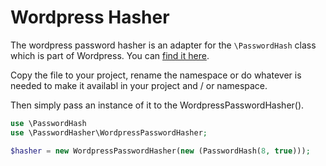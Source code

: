 # Wordpress Hasher

The wordpress password hasher is an adapter for the `\PasswordHash` class which is part of Wordpress. You can [find it here](https://github.com/WordPress/WordPress/blob/master/wp-includes/class-phpass.php).

Copy the file to your project, rename the namespace or do whatever is needed to make it availabl in your project and / or namespace.

Then simply pass an instance of it to the WordpressPasswordHasher(). 

```php
use \PasswordHash
use \PasswordHasher\WordpressPasswordHasher;

$hasher = new WordpressPasswordHasher(new (PasswordHash(8, true)));
```
